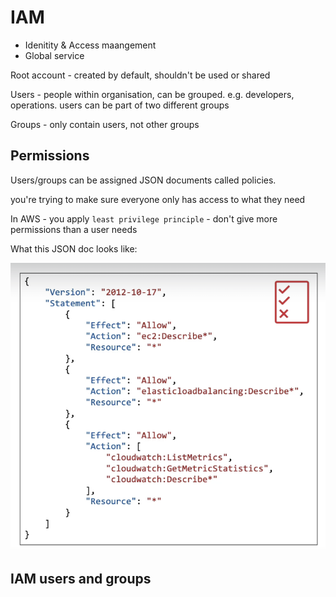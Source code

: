 # IAM

- Idenitity & Access maangement
- Global service

Root account - created by default, shouldn't be used or shared

Users - people within organisation, can be grouped. e.g. developers, operations. users can be part of two different groups

Groups - only contain users, not other groups

## Permissions

Users/groups can be assigned JSON documents called policies.

you're trying to make sure everyone only has access to what they need

In AWS - you apply `least privilege principle` - don't give more permissions than a user needs

What this JSON doc looks like:

![alt text](./assets/iam-perms.png)

## IAM users and groups
